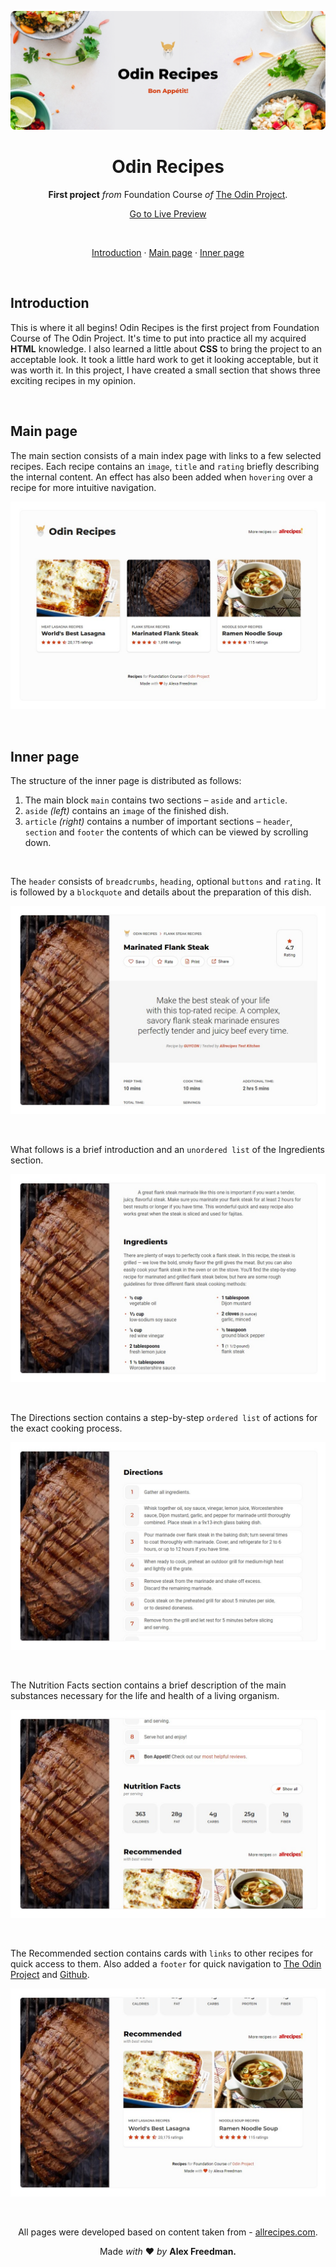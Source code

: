 ![Odin Project Logo](https://github.com/ok1edok1e/odin-recipes/blob/main/assets/preview.jpg?raw=true)

<h1 align="center">Odin Recipes</h1>
<p align="center">
  <strong>First project</strong> <em>from</em> Foundation Course
<em>of</em> <a href="https://www.theodinproject.com/" target="_blank">The Odin Project</a>.
</p>

<p align="center">
  <a href="https://ok1edok1e.github.io/odin-recipes/" target="_blank">Go to Live Preview</a>
</p>

<br>

<p align="center">
  <a href="#introduction">Introduction</a> ·
  <a href="#main-page">Main page</a> ·
  <a href="#inner-page">Inner page</a>
</p>

<br>

## Introduction

This is where it all begins! Odin Recipes is the first project from Foundation Course of The Odin Project. It's time to put into practice all my acquired **HTML** knowledge. I also learned a little about **CSS** to bring the project to an acceptable look. It took a little hard work to get it looking acceptable, but it was worth it. In this project, I have created a small section that shows three exciting recipes in my opinion.

<br>

## Main page

The main section consists of a main index page with links to a few selected recipes. Each recipe contains an ```image```, ```title``` and ```rating``` briefly describing the internal content. An effect has also been added when ```hovering``` over a recipe for more intuitive navigation.


![Main page](https://github.com/ok1edok1e/odin-recipes/blob/main/assets/main.jpg?raw=true)

<br>

## Inner page

The structure of the inner page is distributed as follows:

1. The main block ```main``` contains two sections – ```aside``` and ```article```.
2. ```aside``` *(left)* contains an ```image``` of the finished dish.
3. ```article``` *(right)* contains a number of important sections – ```header```, ```section``` and ```footer``` the contents of which can be viewed by scrolling down.

<br>

The ```header``` consists of ```breadcrumbs```, ```heading```, optional ```buttons``` and ```rating```. It is followed by a ```blockquote``` and details about the preparation of this dish.

![Inner page](https://github.com/ok1edok1e/odin-recipes/blob/main/assets/recipe-intro.jpg?raw=true)

<br>

What follows is a brief introduction and an ```unordered list``` of the Ingredients section.

![Inner page](https://github.com/ok1edok1e/odin-recipes/blob/main/assets/recipe-ingredients.jpg?raw=true)

<br>

The Directions section contains a step-by-step ```ordered list``` of actions for the exact cooking process.

![Inner page](https://github.com/ok1edok1e/odin-recipes/blob/main/assets/recipe-directions.jpg?raw=true)

<br>

The Nutrition Facts section contains a brief description of the main substances necessary for the life and health of a living organism.

![Inner page](https://github.com/ok1edok1e/odin-recipes/blob/main/assets/recipe-nutrition.jpg?raw=true)

<br>

The Recommended section contains cards with ```links``` to other recipes for quick access to them. Also added a ```footer``` for quick navigation to [The Odin Project](https://www.theodinproject.com/) and [Github](https://github.com/ok1edok1e/odin-recipes).

![Inner page](https://github.com/ok1edok1e/odin-recipes/blob/main/assets/recipe-recommended.jpg?raw=true)

<br>

<p align="center">
All pages were developed based on content taken from - <a href="https://www.allrecipes.com" target="_blank">allrecipes.com</a>.
</p>
<p align="center">
Made <em>with</em> ❤ <em>by</em> <b>Alex Freedman.</b>
</p>
